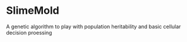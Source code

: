 # SlimeMold
A genetic algorithm to play with population heritability and basic cellular decision proessing 
